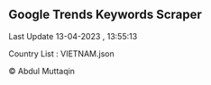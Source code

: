

## Google Trends Keywords Scraper 
 
Last Update 13-04-2023 , 13:55:13

Country List :
VIETNAM.json



© Abdul Muttaqin 
